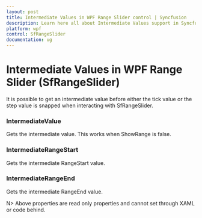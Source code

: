 ```yaml
---
layout: post
title: Intermediate Values in WPF Range Slider control | Syncfusion
description: Learn here all about Intermediate Values support in Syncfusion WPF Range Slider (SfRangeSlider) control and more.
platform: wpf
control: SfRangeSlider 
documentation: ug
---
```


# Intermediate Values in WPF Range Slider (SfRangeSlider)

It is possible to get an intermediate value before either the tick value or the step value is snapped when interacting with SfRangeSlider. 

### IntermediateValue 

Gets the intermediate value. This works when ShowRange is false. 

### IntermediateRangeStart  

Gets the intermediate RangeStart value. 

### IntermediateRangeEnd 

Gets the intermediate RangeEnd value.  

N> Above properties are read only properties and cannot set through XAML or code behind.



